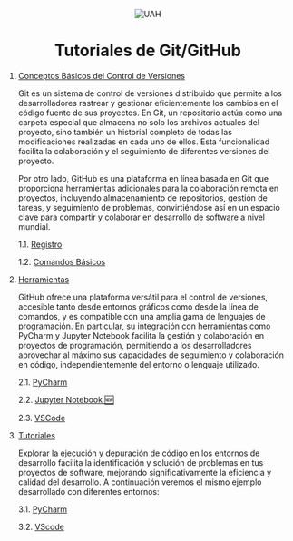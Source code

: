 <p align="center">
  <img src="https://www.uah.es/export/sites/uah/.galleries/imagenes-estructura/logo1.png_105938625.png" alt="UAH">
</p>


# <center>Tutoriales de Git/GitHub</center>
1. [Conceptos Básicos del Control de Versiones](#conceptos-básicos-del-control-de-versiones)

   Git es un sistema de control de versiones distribuido que permite a los desarrolladores rastrear y gestionar eficientemente los cambios en el código fuente de sus proyectos. En Git, un repositorio actúa como una carpeta especial que almacena no solo los archivos actuales del proyecto, sino también un historial completo de todas las modificaciones realizadas en cada uno de ellos. Esta funcionalidad facilita la colaboración y el seguimiento de diferentes versiones del proyecto.

   Por otro lado, GitHub es una plataforma en línea basada en Git que proporciona herramientas adicionales para la colaboración remota en proyectos, incluyendo almacenamiento de repositorios, gestión de tareas, y seguimiento de problemas, convirtiéndose así en un espacio clave para compartir y colaborar en desarrollo de software a nivel mundial.
   
   1.1. [Registro](registro.md)
   
   1.2. [Comandos Básicos](comandosBasicos.md)

2. [Herramientas](#herramientas)

   GitHub ofrece una plataforma versátil para el control de versiones, accesible tanto desde entornos gráficos como desde la línea de comandos, y es compatible con una amplia gama de lenguajes de programación. En particular, su integración con herramientas como PyCharm y Jupyter Notebook facilita la gestión y colaboración en proyectos de programación, permitiendo a los desarrolladores aprovechar al máximo sus capacidades de seguimiento y colaboración en código, independientemente del entorno o lenguaje utilizado.

   2.1. [PyCharm](PyCharm.md)
   
   2.2. [Jupyter Notebook 🆕](guia_jupyterlab_github.md)

   2.3. [VSCode](GitHub_VSCode.md)

3. [Tutoriales](#herramientas)

   Explorar la ejecución y depuración de código en los entornos de desarrollo facilita la identificación y solución de problemas en tus proyectos de software, mejorando significativamente la eficiencia y calidad del desarrollo. A continuación veremos el mismo ejemplo desarrollado con diferentes entornos:

   3.1. [PyCharm](prac0_Pycharm/Practica0_ProgTIG.md)
   
   3.2. [VScode](prac0_VSCode/Practica0_ProgTIG.md)
